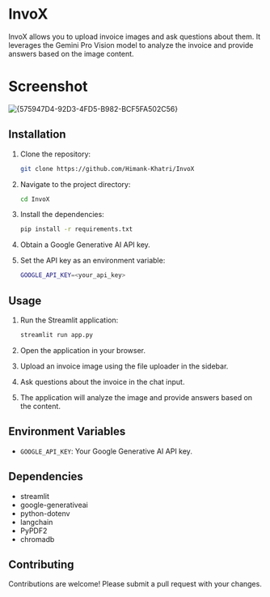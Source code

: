 # InvoX

InvoX allows you to upload invoice images and ask questions about them. It leverages the Gemini Pro Vision model to analyze the invoice and provide answers based on the image content.

# Screenshot
![{575947D4-92D3-4FD5-B982-BCF5FA502C56}](https://github.com/user-attachments/assets/57e1e458-837e-45a8-bfb1-b1f66af4933d)


## Installation

1.  Clone the repository:

    ```bash
    git clone https://github.com/Himank-Khatri/InvoX
    ```
2.  Navigate to the project directory:

    ```bash
    cd InvoX
    ```
3.  Install the dependencies:

    ```bash
    pip install -r requirements.txt
    ```
4.  Obtain a Google Generative AI API key.
5.  Set the API key as an environment variable:

    ```bash
    GOOGLE_API_KEY=<your_api_key>
    ```

## Usage

1.  Run the Streamlit application:

    ```bash
    streamlit run app.py
    ```
2.  Open the application in your browser.
3.  Upload an invoice image using the file uploader in the sidebar.
4.  Ask questions about the invoice in the chat input.
5.  The application will analyze the image and provide answers based on the content.

## Environment Variables

*   `GOOGLE_API_KEY`: Your Google Generative AI API key.

## Dependencies

*   streamlit
*   google-generativeai
*   python-dotenv
*   langchain
*   PyPDF2
*   chromadb

## Contributing

Contributions are welcome! Please submit a pull request with your changes.
